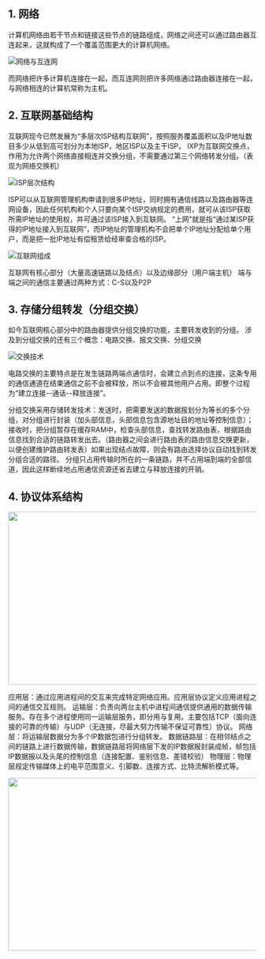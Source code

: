## <span id="标题">1. 网络</span>
计算机网络由若干节点和链接这些节点的链路组成，网络之间还可以通过路由器互连起来，这就构成了一个覆盖范围更大的计算机网络。

![网络与互连网](https://gimg2.baidu.com/image_search/src=http%3A%2F%2Fimg-blog.csdnimg.cn%2F20210511101437509.png%3Fx-oss-process%3Dimage%2Fwatermark%2Ctype_ZmFuZ3poZW5naGVpdGk%2Cshadow_10%2Ctext_aHR0cHM6Ly9ibG9nLmNzZG4ubmV0L3dlaXhpbl80NTY2MDU0Mw%3D%3D%2Csize_16%2Ccolor_FFFFFF%2Ct_70&refer=http%3A%2F%2Fimg-blog.csdnimg.cn&app=2002&size=f9999,10000&q=a80&n=0&g=0n&fmt=jpeg?sec=1644726232&t=6190182b4f407300f1211c3f5af5cee5 "网络与互连网")

而网络把许多计算机连接在一起，而互连网则把许多网络通过路由器连接在一起，与网络相连的计算机常称为主机。

## <span id="标题">2. 互联网基础结构</span>
互联网现今已然发展为“多层次ISP结构互联网”，按照服务覆盖面积以及IP地址数目多少从低到高可划分为本地ISP，地区ISP以及主干ISP。
IXP为互联网交换点，作用为允许两个网络直接相连并交换分组，不需要通过第三个网络转发分组。（表现为网络交换机）

![ISP层次结构](https://gimg2.baidu.com/image_search/src=http%3A%2F%2Fwww.pianshen.com%2Fimages%2F839%2F076cd772e651153b22c33874b8c7875f.JPEG&refer=http%3A%2F%2Fwww.pianshen.com&app=2002&size=f9999,10000&q=a80&n=0&g=0n&fmt=jpeg?sec=1644727202&t=fa589f1444ae3d1dd5c753a6606e186e "ISP层次结构")

ISP可以从互联网管理机构申请到很多IP地址，同时拥有通信线路以及路由器等连网设备，因此任何机构和个人只要向某个ISP交纳规定的费用，就可从该ISP获取所需IP地址的使用权，并可通过该ISP接入到互联网。
“上网”就是指“通过某ISP获得的IP地址接入到互联网”，而IP地址的管理机构不会把单个IP地址分配给单个用户，而是把一批IP地址有偿租赁给经审查合格的ISP。

![互联网组成](https://gimg2.baidu.com/image_search/src=http%3A%2F%2Fimg2018.cnblogs.com%2Fblog%2F1458608%2F201809%2F1458608-20180924223542202-730209607.png&refer=http%3A%2F%2Fimg2018.cnblogs.com&app=2002&size=f9999,10000&q=a80&n=0&g=0n&fmt=jpeg?sec=1644757517&t=e00bb4c335b56f69178a1289c59ff8df "互联网组成")

互联网有核心部分（大量高速链路以及结点）以及边缘部分（用户端主机）
端与端之间的通信主要通过两种方式：C-S以及P2P

## <span id="标题">3. 存储分组转发（分组交换）</span>
如今互联网核心部分中的路由器提供分组交换的功能，主要转发收到的分组。
涉及到分组交换的还有三个概念：电路交换、报文交换、分组交换

![交换技术](https://gimg2.baidu.com/image_search/src=http%3A%2F%2Fuser-images.githubusercontent.com%2F36098426%2F68275881-b128c900-00a7-11ea-83b6-eb1cc7d8a2e3.png&refer=http%3A%2F%2Fuser-images.githubusercontent.com&app=2002&size=f9999,10000&q=a80&n=0&g=0n&fmt=jpeg?sec=1644758155&t=4808fb3650b0369d30544f53e687f6ef "交换技术")

电路交换的主要特点是在发生链路两端点通信时，会建立点到点的连接，这条专用的通信通道在结束通信之前不会被释放，所以不会被其他用户占用。即整个过程为“建立连接--通话--释放连接”。

分组交换采用存储转发技术：发送时，把需要发送的数据报划分为等长的多个分组，对分组进行封装（加头部信息，头部信息包含源地址目的地址等控制信息）；接收时，把分组暂存在缓存RAM中，检查头部信息，查找转发路由表，根据路由信息找到合适的链路转发出去。（路由器之间会进行路由表的路由信息交换更新，以便创建维护路由转发表）如果出现结点故障，则会有路由选择协议自动找到转发分组合适的路径。
分组只占用传输时所在的一条链路，并不占用端到端的全部信道，因此这样断续地占用通信资源还省去建立与释放连接的开销。

## <span id="标题">4. 协议体系结构</span>

<img src="D:\Project\IT notes\计算机网络\img\协议体系结构.png" style="width:700px;height:350px;" />

应用层：通过应用进程间的交互来完成特定网络应用。应用层协议定义应用进程之间的通信交互规则。
运输层：负责向两台主机中进程间通信提供通用的数据传输服务。存在多个进程使用同一运输层服务，即分用与复用。主要包括TCP（面向连接的可靠的传输）与UDP（无连接，尽最大努力传输不保证可靠性）协议。
网络层：将运输层数据分为多个IP数据包进行分组转发。
数据链路层：在相邻结点之间的链路上进行数据传输，数据链路层将网络层下发的IP数据报封装成帧，帧包括IP数据报以及头尾的控制信息（连接配置、鉴别信息、差错校验）
物理层：物理层规定传输媒体上的电平范围意义、引脚数、连接方式、比特流解析模式等。

<img src="D:\Project\IT notes\计算机网络\img\五层协议数据传递过程.png" style="width:700px;height:350px;" />
